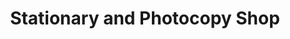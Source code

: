 ---
title: "Stationary and Photocopy Shop"
url: /raipur/stationary-and-photocopy-shop/
shop: shop
---